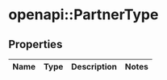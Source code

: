 # openapi::PartnerType


## Properties
Name | Type | Description | Notes
------------ | ------------- | ------------- | -------------


